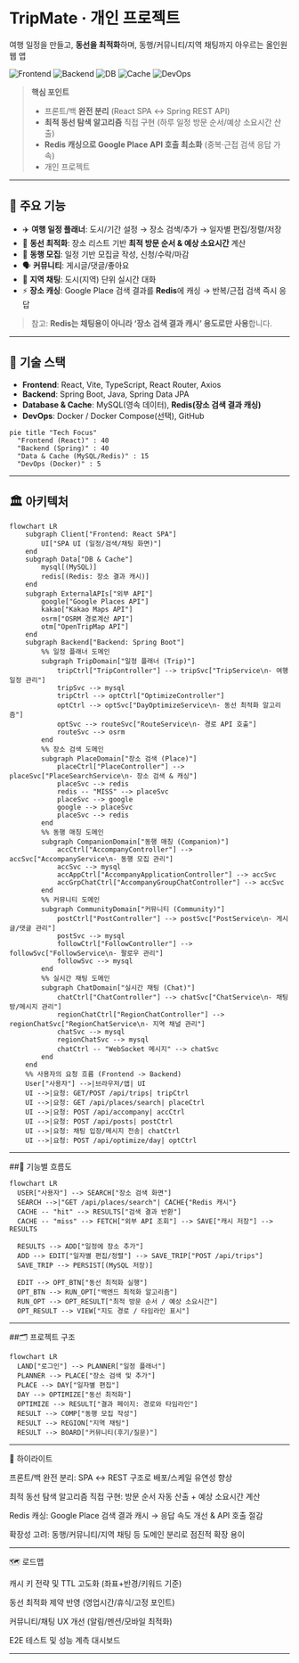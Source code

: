 # TripMate · 개인 프로젝트
여행 일정을 만들고, **동선을 최적화**하며, 동행/커뮤니티/지역 채팅까지 아우르는 올인원 웹 앱

![Frontend](https://img.shields.io/badge/Frontend-React%20%2B%20Vite%20%2B%20TypeScript-61DAFB?logo=react&labelColor=20232a)
![Backend](https://img.shields.io/badge/Backend-Spring%20Boot%20%2B%20JPA-6DB33F?logo=springboot&labelColor=1a1a1a)
![DB](https://img.shields.io/badge/DB-MySQL-4479A1?logo=mysql&labelColor=1a1a1a)
![Cache](https://img.shields.io/badge/Cache-Redis%20(Place%20캐시)-DC382D?logo=redis&labelColor=1a1a1a)
![DevOps](https://img.shields.io/badge/DevOps-Docker-2496ED?logo=docker&labelColor=1a1a1a)

> **핵심 포인트**
> - 프론트/백 **완전 분리** (React SPA ↔ Spring REST API)  
> - **최적 동선 탐색 알고리즘** 직접 구현 (하루 일정 방문 순서/예상 소요시간 산출)  
> - **Redis 캐싱으로 Google Place API 호출 최소화** (중복·근접 검색 응답 가속)  
> - 개인 프로젝트

---

## 📌 주요 기능
- ✈️ **여행 일정 플래너**: 도시/기간 설정 → 장소 검색/추가 → 일자별 편집/정렬/저장  
- 🧭 **동선 최적화**: 장소 리스트 기반 **최적 방문 순서 & 예상 소요시간** 계산  
- 🤝 **동행 모집**: 일정 기반 모집글 작성, 신청/수락/마감  
- 🗣️ **커뮤니티**: 게시글/댓글/좋아요  
- 📍 **지역 채팅**: 도시(지역) 단위 실시간 대화  
- ⚡ **장소 캐싱**: Google Place 검색 결과를 **Redis**에 캐싱 → 반복/근접 검색 즉시 응답  
> 참고: **Redis는 채팅용이 아니라 ‘장소 검색 결과 캐시’ 용도로만 사용**합니다.

---

## 🧰 기술 스택
- **Frontend**: React, Vite, TypeScript, React Router, Axios  
- **Backend**: Spring Boot, Java, Spring Data JPA  
- **Database & Cache**: MySQL(영속 데이터), **Redis(장소 검색 결과 캐싱)**  
- **DevOps**: Docker / Docker Compose(선택), GitHub

```mermaid
pie title "Tech Focus"
  "Frontend (React)" : 40
  "Backend (Spring)" : 40
  "Data & Cache (MySQL/Redis)" : 15
  "DevOps (Docker)" : 5
```

---

## 🏛 아키텍처

```mermaid
flowchart LR
    subgraph Client["Frontend: React SPA"]
        UI["SPA UI (일정/검색/채팅 화면)"]
    end
    subgraph Data["DB & Cache"]
        mysql[(MySQL)]
        redis[(Redis: 장소 결과 캐시)]
    end
    subgraph ExternalAPIs["외부 API"]
        google["Google Places API"]
        kakao["Kakao Maps API"]
        osrm["OSRM 경로계산 API"]
        otm["OpenTripMap API"]
    end
    subgraph Backend["Backend: Spring Boot"]
        %% 일정 플래너 도메인
        subgraph TripDomain["일정 플래너 (Trip)"]
            tripCtrl["TripController"] --> tripSvc["TripService\n- 여행 일정 관리"]
            tripSvc --> mysql
            tripCtrl --> optCtrl["OptimizeController"]
            optCtrl --> optSvc["DayOptimizeService\n- 동선 최적화 알고리즘"]
            optSvc --> routeSvc["RouteService\n- 경로 API 호출"]
            routeSvc --> osrm
        end
        %% 장소 검색 도메인
        subgraph PlaceDomain["장소 검색 (Place)"]
            placeCtrl["PlaceController"] --> placeSvc["PlaceSearchService\n- 장소 검색 & 캐싱"]
            placeSvc --> redis
            redis -- "MISS" --> placeSvc
            placeSvc --> google
            google --> placeSvc
            placeSvc --> redis
        end
        %% 동행 매칭 도메인
        subgraph CompanionDomain["동행 매칭 (Companion)"]
            accCtrl["AccompanyController"] --> accSvc["AccompanyService\n- 동행 모집 관리"]
            accSvc --> mysql
            accAppCtrl["AccompanyApplicationController"] --> accSvc
            accGrpChatCtrl["AccompanyGroupChatController"] --> accSvc
        end
        %% 커뮤니티 도메인
        subgraph CommunityDomain["커뮤니티 (Community)"]
            postCtrl["PostController"] --> postSvc["PostService\n- 게시글/댓글 관리"]
            postSvc --> mysql
            followCtrl["FollowController"] --> followSvc["FollowService\n- 팔로우 관리"]
            followSvc --> mysql
        end
        %% 실시간 채팅 도메인
        subgraph ChatDomain["실시간 채팅 (Chat)"]
            chatCtrl["ChatController"] --> chatSvc["ChatService\n- 채팅방/메시지 관리"]
            regionChatCtrl["RegionChatController"] --> regionChatSvc["RegionChatService\n- 지역 채널 관리"]
            chatSvc --> mysql
            regionChatSvc --> mysql
            chatCtrl -- "WebSocket 메시지" --> chatSvc
        end
    end
    %% 사용자의 요청 흐름 (Frontend -> Backend)
    User["사용자"] -->|브라우저/앱| UI
    UI -->|요청: GET/POST /api/trips| tripCtrl
    UI -->|요청: GET /api/places/search| placeCtrl
    UI -->|요청: POST /api/accompany| accCtrl
    UI -->|요청: POST /api/posts| postCtrl
    UI -->|요청: 채팅 입장/메시지 전송| chatCtrl
    UI -->|요청: POST /api/optimize/day| optCtrl

```

---

##🔄 기능별 흐름도

```mermaid
flowchart LR
  USER["사용자"] --> SEARCH["장소 검색 화면"]
  SEARCH -->|"GET /api/places/search"| CACHE{"Redis 캐시"}
  CACHE -- "hit" --> RESULTS["검색 결과 반환"]
  CACHE -- "miss" --> FETCH["외부 API 조회"] --> SAVE["캐시 저장"] --> RESULTS

  RESULTS --> ADD["일정에 장소 추가"]
  ADD --> EDIT["일자별 편집/정렬"] --> SAVE_TRIP["POST /api/trips"]
  SAVE_TRIP --> PERSIST[(MySQL 저장)]

  EDIT --> OPT_BTN["동선 최적화 실행"]
  OPT_BTN --> RUN_OPT["백엔드 최적화 알고리즘"]
  RUN_OPT --> OPT_RESULT["최적 방문 순서 / 예상 소요시간"]
  OPT_RESULT --> VIEW["지도 경로 / 타임라인 표시"]
```

---

##🗂 프로젝트 구조

```mermaid
flowchart LR
  LAND["로그인"] --> PLANNER["일정 플래너"]
  PLANNER --> PLACE["장소 검색 및 추가"]
  PLACE --> DAY["일자별 편집"]
  DAY --> OPTIMIZE["동선 최적화"]
  OPTIMIZE --> RESULT["결과 페이지: 경로와 타임라인"]
  RESULT --> COMP["동행 모집 작성"]
  RESULT --> REGION["지역 채팅"]
  RESULT --> BOARD["커뮤니티(후기/질문)"]
```

---

🌟 하이라이트

프론트/백 완전 분리: SPA ↔ REST 구조로 배포/스케일 유연성 향상

최적 동선 탐색 알고리즘 직접 구현: 방문 순서 자동 산출 + 예상 소요시간 계산

Redis 캐싱: Google Place 검색 결과 캐시 → 응답 속도 개선 & API 호출 절감

확장성 고려: 동행/커뮤니티/지역 채팅 등 도메인 분리로 점진적 확장 용이

---

🗺 로드맵

 캐시 키 전략 및 TTL 고도화 (좌표+반경/키워드 기준)

 동선 최적화 제약 반영 (영업시간/휴식/고정 포인트)

 커뮤니티/채팅 UX 개선 (알림/멘션/모바일 최적화)

 E2E 테스트 및 성능 계측 대시보드

---


